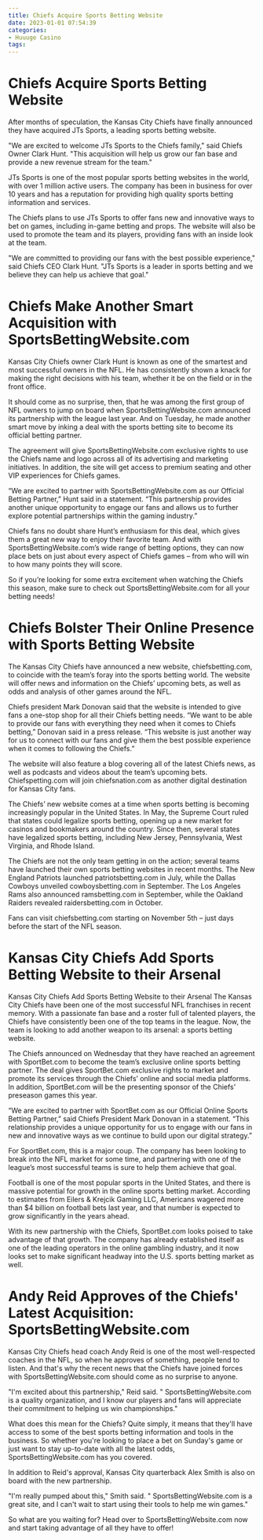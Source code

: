 ```yaml
---
title: Chiefs Acquire Sports Betting Website 
date: 2023-01-01 07:54:39
categories:
- Huuuge Casino
tags:
---
```



#  Chiefs Acquire Sports Betting Website 

After months of speculation, the Kansas City Chiefs have finally announced they have acquired JTs Sports, a leading sports betting website.

"We are excited to welcome JTs Sports to the Chiefs family," said Chiefs Owner Clark Hunt. "This acquisition will help us grow our fan base and provide a new revenue stream for the team."

JTs Sports is one of the most popular sports betting websites in the world, with over 1 million active users. The company has been in business for over 10 years and has a reputation for providing high quality sports betting information and services.

The Chiefs plans to use JTs Sports to offer fans new and innovative ways to bet on games, including in-game betting and props. The website will also be used to promote the team and its players, providing fans with an inside look at the team.

"We are committed to providing our fans with the best possible experience," said Chiefs CEO Clark Hunt. "JTs Sports is a leader in sports betting and we believe they can help us achieve that goal."

#  Chiefs Make Another Smart Acquisition with SportsBettingWebsite.com 
Kansas City Chiefs owner Clark Hunt is known as one of the smartest and most successful owners in the NFL. He has consistently shown a knack for making the right decisions with his team, whether it be on the field or in the front office. 

It should come as no surprise, then, that he was among the first group of NFL owners to jump on board when SportsBettingWebsite.com announced its partnership with the league last year. And on Tuesday, he made another smart move by inking a deal with the sports betting site to become its official betting partner. 

The agreement will give SportsBettingWebsite.com exclusive rights to use the Chiefs name and logo across all of its advertising and marketing initiatives. In addition, the site will get access to premium seating and other VIP experiences for Chiefs games. 

“We are excited to partner with SportsBettingWebsite.com as our Official Betting Partner,” Hunt said in a statement. “This partnership provides another unique opportunity to engage our fans and allows us to further explore potential partnerships within the gaming industry.” 

Chiefs fans no doubt share Hunt’s enthusiasm for this deal, which gives them a great new way to enjoy their favorite team. And with SportsBettingWebsite.com’s wide range of betting options, they can now place bets on just about every aspect of Chiefs games – from who will win to how many points they will score. 

So if you’re looking for some extra excitement when watching the Chiefs this season, make sure to check out SportsBettingWebsite.com for all your betting needs!

#  Chiefs Bolster Their Online Presence with Sports Betting Website 

The Kansas City Chiefs have announced a new website, chiefsbetting.com, to coincide with the team’s foray into the sports betting world. The website will offer news and information on the Chiefs’ upcoming bets, as well as odds and analysis of other games around the NFL.

 Chiefs president Mark Donovan said that the website is intended to give fans a one-stop shop for all their Chiefs betting needs. “We want to be able to provide our fans with everything they need when it comes to Chiefs betting,” Donovan said in a press release. “This website is just another way for us to connect with our fans and give them the best possible experience when it comes to following the Chiefs.”

The website will also feature a blog covering all of the latest Chiefs news, as well as podcasts and videos about the team’s upcoming bets. Chiefspetting.com will join chiefsnation.com as another digital destination for Kansas City fans.

The Chiefs’ new website comes at a time when sports betting is becoming increasingly popular in the United States. In May, the Supreme Court ruled that states could legalize sports betting, opening up a new market for casinos and bookmakers around the country. Since then, several states have legalized sports betting, including New Jersey, Pennsylvania, West Virginia, and Rhode Island.

The Chiefs are not the only team getting in on the action; several teams have launched their own sports betting websites in recent months. The New England Patriots launched patriotsbetting.com in July, while the Dallas Cowboys unveiled cowboysbetting.com in September. The Los Angeles Rams also announced ramsbetting.com in September, while the Oakland Raiders revealed raidersbetting.com in October.

Fans can visit chiefsbetting.com starting on November 5th – just days before the start of the NFL season.

#  Kansas City Chiefs Add Sports Betting Website to their Arsenal 

Kansas City Chiefs Add Sports Betting Website to their Arsenal
The Kansas City Chiefs have been one of the most successful NFL franchises in recent memory. With a passionate fan base and a roster full of talented players, the Chiefs have consistently been one of the top teams in the league. Now, the team is looking to add another weapon to its arsenal: a sports betting website.

The Chiefs announced on Wednesday that they have reached an agreement with SportBet.com to become the team’s exclusive online sports betting partner. The deal gives SportBet.com exclusive rights to market and promote its services through the Chiefs’ online and social media platforms. In addition, SportBet.com will be the presenting sponsor of the Chiefs’ preseason games this year.

“We are excited to partner with SportBet.com as our Official Online Sports Betting Partner,” said Chiefs President Mark Donovan in a statement. “This relationship provides a unique opportunity for us to engage with our fans in new and innovative ways as we continue to build upon our digital strategy.”

For SportBet.com, this is a major coup. The company has been looking to break into the NFL market for some time, and partnering with one of the league’s most successful teams is sure to help them achieve that goal.

Football is one of the most popular sports in the United States, and there is massive potential for growth in the online sports betting market. According to estimates from Eilers & Krejcik Gaming LLC, Americans wagered more than $4 billion on football bets last year, and that number is expected to grow significantly in the years ahead.

With its new partnership with the Chiefs, SportBet.com looks poised to take advantage of that growth. The company has already established itself as one of the leading operators in the online gambling industry, and it now looks set to make significant headway into the U.S. sports betting market as well.

#  Andy Reid Approves of the Chiefs' Latest Acquisition: SportsBettingWebsite.com

Kansas City Chiefs head coach Andy Reid is one of the most well-respected coaches in the NFL, so when he approves of something, people tend to listen. And that's why the recent news that the Chiefs have joined forces with SportsBettingWebsite.com should come as no surprise to anyone.

"I'm excited about this partnership," Reid said. " SportsBettingWebsite.com is a quality organization, and I know our players and fans will appreciate their commitment to helping us win championships."

What does this mean for the Chiefs? Quite simply, it means that they'll have access to some of the best sports betting information and tools in the business. So whether you're looking to place a bet on Sunday's game or just want to stay up-to-date with all the latest odds, SportsBettingWebsite.com has you covered.

In addition to Reid's approval, Kansas City quarterback Alex Smith is also on board with the new partnership.

"I'm really pumped about this," Smith said. " SportsBettingWebsite.com is a great site, and I can't wait to start using their tools to help me win games."

So what are you waiting for? Head over to SportsBettingWebsite.com now and start taking advantage of all they have to offer!